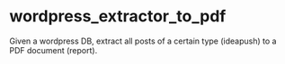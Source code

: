 # wordpress_extractor_to_pdf
Given a wordpress DB, extract all posts of a certain type (ideapush) to a PDF document (report). 
